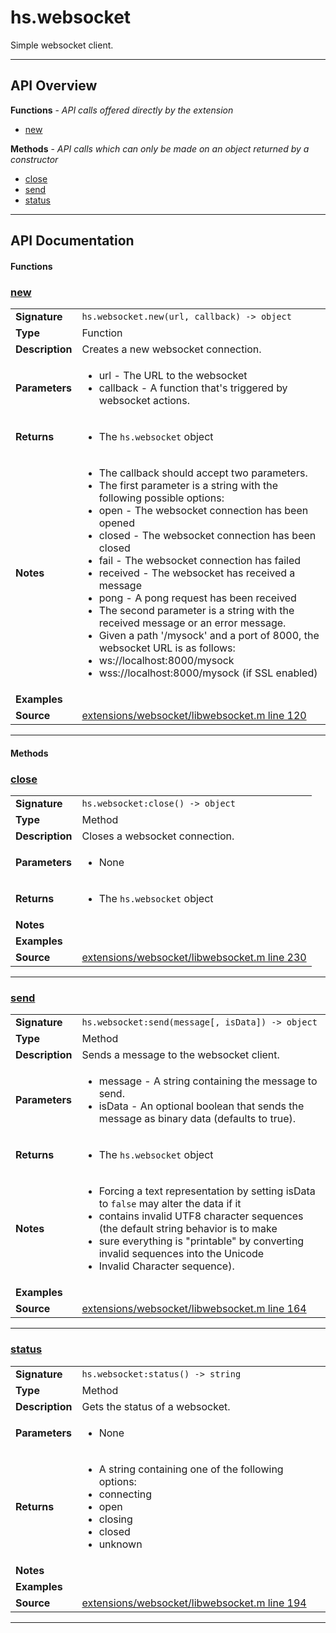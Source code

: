 # hs.websocket

Simple websocket client.

---

## API Overview
**Functions** - _API calls offered directly by the extension_
 * [new](#new)

**Methods** - _API calls which can only be made on an object returned by a constructor_
 * [close](#close)
 * [send](#send)
 * [status](#status)


---

## API Documentation

#### Functions


### [new](#new)

|                                             |                                                                                     |
| --------------------------------------------|-------------------------------------------------------------------------------------|
| **Signature**                               | `hs.websocket.new(url, callback) -> object`                                                                    |
| **Type**                                    | Function                                                                     |
| **Description**                             | Creates a new websocket connection.                                                                     |
| **Parameters**                              | <ul><li>url - The URL to the websocket</li><li>callback - A function that's triggered by websocket actions.</li></ul> |
| **Returns**                                 | <ul><li>The `hs.websocket` object</li></ul>          |
| **Notes**                                   | <ul><li>The callback should accept two parameters.</li><li>The first parameter is a string with the following possible options:</li><li>  open - The websocket connection has been opened</li><li>  closed - The websocket connection has been closed</li><li>  fail - The websocket connection has failed</li><li>  received - The websocket has received a message</li><li>  pong - A pong request has been received</li><li>The second parameter is a string with the received message or an error message.</li><li>Given a path '/mysock' and a port of 8000, the websocket URL is as follows:</li><li>  ws://localhost:8000/mysock</li><li>  wss://localhost:8000/mysock (if SSL enabled)</li></ul> |
| **Examples**                                | <ul></ul> |
| **Source**                                  | [extensions/websocket/libwebsocket.m line 120](https://github.com/CommandPost/CommandPost-App/blob/master/extensions/websocket/libwebsocket.m#L120) |

---

#### Methods


### [close](#close)

|                                             |                                                                                     |
| --------------------------------------------|-------------------------------------------------------------------------------------|
| **Signature**                               | `hs.websocket:close() -> object`                                                                    |
| **Type**                                    | Method                                                                     |
| **Description**                             | Closes a websocket connection.                                                                     |
| **Parameters**                              | <ul><li>None</li></ul> |
| **Returns**                                 | <ul><li>The `hs.websocket` object</li></ul>          |
| **Notes**                                   | <ul></ul> |
| **Examples**                                | <ul></ul> |
| **Source**                                  | [extensions/websocket/libwebsocket.m line 230](https://github.com/CommandPost/CommandPost-App/blob/master/extensions/websocket/libwebsocket.m#L230) |

---


### [send](#send)

|                                             |                                                                                     |
| --------------------------------------------|-------------------------------------------------------------------------------------|
| **Signature**                               | `hs.websocket:send(message[, isData]) -> object`                                                                    |
| **Type**                                    | Method                                                                     |
| **Description**                             | Sends a message to the websocket client.                                                                     |
| **Parameters**                              | <ul><li>message - A string containing the message to send.</li><li>isData - An optional boolean that sends the message as binary data (defaults to true).</li></ul> |
| **Returns**                                 | <ul><li>The `hs.websocket` object</li></ul>          |
| **Notes**                                   | <ul><li>Forcing a text representation by setting isData to `false` may alter the data if it</li><li>  contains invalid UTF8 character sequences (the default string behavior is to make</li><li>  sure everything is "printable" by converting invalid sequences into the Unicode</li><li>  Invalid Character sequence).</li></ul> |
| **Examples**                                | <ul></ul> |
| **Source**                                  | [extensions/websocket/libwebsocket.m line 164](https://github.com/CommandPost/CommandPost-App/blob/master/extensions/websocket/libwebsocket.m#L164) |

---


### [status](#status)

|                                             |                                                                                     |
| --------------------------------------------|-------------------------------------------------------------------------------------|
| **Signature**                               | `hs.websocket:status() -> string`                                                                    |
| **Type**                                    | Method                                                                     |
| **Description**                             | Gets the status of a websocket.                                                                     |
| **Parameters**                              | <ul><li>None</li></ul> |
| **Returns**                                 | <ul><li>A string containing one of the following options:</li><li> connecting</li><li> open</li><li> closing</li><li> closed</li><li> unknown</li></ul>          |
| **Notes**                                   | <ul></ul> |
| **Examples**                                | <ul></ul> |
| **Source**                                  | [extensions/websocket/libwebsocket.m line 194](https://github.com/CommandPost/CommandPost-App/blob/master/extensions/websocket/libwebsocket.m#L194) |

---

